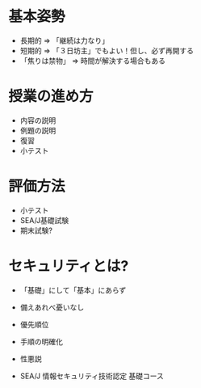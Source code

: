 ﻿# 基本姿勢
* 長期的 => 「継続は力なり」
* 短期的 => 「３日坊主」でもよい！但し、必ず再開する
* 「焦りは禁物」 => 時間が解決する場合もある 

# 授業の進め方	
* 内容の説明
* 例題の説明
* 復習
* 小テスト

# 評価方法
* 小テスト
* SEA/J基礎試験
* 期末試験?

# セキュリティとは?
* 「基礎」にして「基本」にあらず
* 備えあれべ憂いなし
* 優先順位
* 手順の明確化
* 性悪説

* SEA/J 情報セキュリティ技術認定 基礎コース
